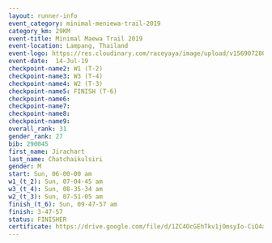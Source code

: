 ```yaml
---
layout: runner-info 
event_category: minimal-meniewa-trail-2019 
category_km: 29KM 
event-title: Minimal Maewa Trail 2019 
event-location: Lampang, Thailand 
event-logo: https://res.cloudinary.com/raceyaya/image/upload/v1569072805/logo/minimal-trail_ktnvsp.jpg 
event-date:  14-Jul-19 
checkpoint-name2: W1 (T-2) 
checkpoint-name3: W3 (T-4) 
checkpoint-name4: W2 (T-3) 
checkpoint-name5: FINISH (T-6) 
checkpoint-name6: 
checkpoint-name7: 
checkpoint-name8: 
checkpoint-name9: 
overall_rank: 31
gender_rank: 27
bib: 290045
first_name: Jirachart
last_name: Chatchaikulsiri
gender: M
start: Sun, 06-00-00 am
w1_(t_2): Sun, 07-04-45 am
w3_(t_4): Sun, 08-35-34 am
w2_(t_3): Sun, 07-51-05 am
finish_(t_6): Sun, 09-47-57 am
finish: 3-47-57
status: FINISHER
certificate: https://drive.google.com/file/d/1ZC4OcGEhTkv1jOmsyIo-CiQ4a3jnyrvZ/view?usp=sharing
---
```

